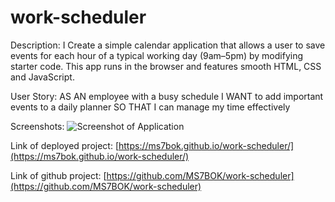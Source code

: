 # work-scheduler

Description:
I Create a simple calendar application that allows a user to save events for each hour of a typical working day (9am–5pm) by modifying starter code. This app runs in the browser and features smooth HTML, CSS and JavaScript.


User Story:
AS AN employee with a busy schedule
I WANT to add important events to a daily planner
SO THAT I can manage my time effectively


Screenshots:
![Screenshot of Application](https://ms7bok.github.io/work-scheduler/assets/screenshots/work-scheduler.png)



Link of deployed project:
[https://ms7bok.github.io/work-scheduler/](https://ms7bok.github.io/work-scheduler/)

Link of github project:
[https://github.com/MS7BOK/work-scheduler](https://github.com/MS7BOK/work-scheduler)